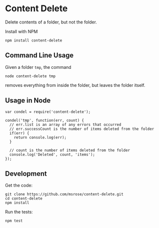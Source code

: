 # Content Delete

Delete contents of a folder, but not the folder.

Install with NPM

```
npm install content-delete
```

## Command Line Usage

Given a folder `tmp`, the command

```
node content-delete tmp
```

removes everything from inside the folder, but leaves the folder itself.

## Usage in Node

```
var condel = require('content-delete');

condel('tmp', function(err, count) {
  // err.list is an array of any errors that occurred
  // err.successCount is the number of items deleted from the folder
  if(err) {
    return console.log(err);
  }

  // count is the number of items deleted from the folder
  console.log('Deleted', count, 'items');
});
```

## Development

Get the code:

```
git clone https://github.com/msrose/content-delete.git
cd content-delete
npm install
```

Run the tests:

```
npm test
```
